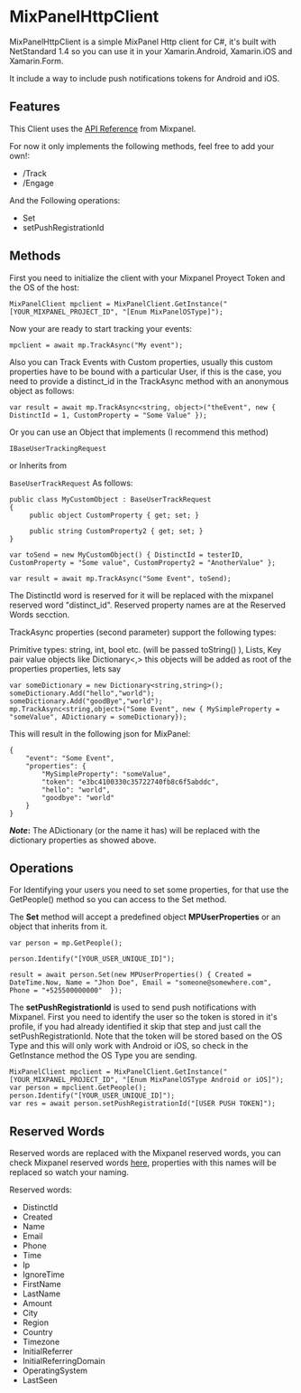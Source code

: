 # MixPanelHttpClient

MixPanelHttpClient is a simple MixPanel Http client for C#, it's built with NetStandard 1.4 so you can use it in your Xamarin.Android, Xamarin.iOS and Xamarin.Form.

It include a way to include push notifications tokens for Android and iOS.

## Features

This Client uses the [API Reference](https://mixpanel.com/help/reference/http) from Mixpanel.

For now it only implements the following methods, feel free to add your own!:

* /Track
* /Engage

And the Following operations:

* Set 
* setPushRegistrationId

## Methods

First you need to initialize the client with your Mixpanel Proyect Token and the OS of the host:

`MixPanelClient mpclient = MixPanelClient.GetInstance("[YOUR_MIXPANEL_PROJECT_ID", "[Enum MixPanelOSType]");`

Now your are ready to start tracking your events:

`mpclient = await mp.TrackAsync("My event");`

Also you can Track Events with Custom properties, usually this custom properties have to be bound with a particular User, if this is the case, you need to provide a distinct_id in the TrackAsync method with an anonymous object as follows:

`var result = await mp.TrackAsync<string, object>("theEvent", new { DistinctId = 1, CustomProperty = "Some Value" });`

Or you can use an Object that implements (I recommend this method)

`IBaseUserTrackingRequest`

or Inherits from 

`BaseUserTrackRequest`
As follows:

```
public class MyCustomObject : BaseUserTrackRequest
{
     public object CustomProperty { get; set; }

     public string CustomProperty2 { get; set; }
}

var toSend = new MyCustomObject() { DistinctId = testerID, CustomProperty = "Some value", CustomProperty2 = "AnotherValue" };

var result = await mp.TrackAsync("Some Event", toSend);
```

The DistinctId word is reserved for it will be replaced with the mixpanel reserved word "distinct_id". Reserved property names are at the Reserved Words secction.

TrackAsync properties (second parameter) support the following types:


Primitive types: string, int, bool etc. (will be passed toString() ),
Lists,
Key pair value objects like Dictionary<,> this objects will be added as root of the properties properties, lets say

```
var someDictionary = new Dictionary<string,string>();
someDictionary.Add("hello","world");
someDictionary.Add("goodBye","world");
mp.TrackAsync<string,object>("Some Event", new { MySimpleProperty = "someValue", ADictionary = someDictionary});
```


This will result in the following json for MixPanel:

```
{
    "event": "Some Event",
    "properties": {
        "MySimpleProperty": "someValue",
        "token": "e3bc4100330c35722740fb8c6f5abddc",
        "hello": "world",
        "goodbye": "world"
    }
}
```

***Note*:** The ADictionary (or the name it has) will be replaced with the dictionary properties as showed above.


## Operations

For Identifying your users you need to set some properties, for that use the GetPeople() method so you can access to the Set method.

The **Set** method will accept a predefined object  **MPUserProperties** or an object that inherits from it.


```
var person = mp.GetPeople();

person.Identify("[YOUR_USER_UNIQUE_ID]");    

result = await person.Set(new MPUserProperties() { Created = DateTime.Now, Name = "Jhon Doe", Email = "someone@somewhere.com", Phone = "+525500000000"  });                
```


The **setPushRegistrationId** is used to send push notifications with Mixpanel. First you need to identify the user so the token is stored in it's profile, if you had already identified it skip that step and just call the setPushRegistrationId. Note that the token will be stored based on the OS Type and this will only work with Android or iOS, so check in the GetInstance method the OS Type you are sending.


```
MixPanelClient mpclient = MixPanelClient.GetInstance("[YOUR_MIXPANEL_PROJECT_ID", "[Enum MixPanelOSType Android or iOS]");
var person = mpclient.GetPeople();
person.Identify("[YOUR_USER_UNIQUE_ID]");
var res = await person.setPushRegistrationId("[USER PUSH TOKEN]");
```

## Reserved Words

Reserved words are replaced with the Mixpanel reserved words, you can check Mixpanel reserved words [here](https://mixpanel.com/help/questions/articles/what-properties-do-mixpanels-libraries-store-by-default), properties with this names will be replaced so watch your naming.

Reserved words:

* DistinctId
* Created 
* Name 
* Email 
* Phone 
* Time 
* Ip 
* IgnoreTime 
* FirstName 
* LastName 
* Amount 
* City 
* Region 
* Country 
* Timezone 
* InitialReferrer 
* InitialReferringDomain 
* OperatingSystem 
* LastSeen
